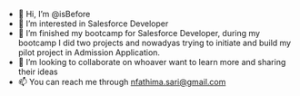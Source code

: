 - 👋 Hi, I’m @isBefore
- 👀 I’m interested in Salesforce Developer
- 🌱 I’m finished my bootcamp for Salesforce Developer, during my bootcamp I did two projects and nowadyas trying to initiate and build my pilot project in Admission Application.
- 💞️ I’m looking to collaborate on whoaver want to learn more and sharing their ideas 
- 📫 You can reach me through nfathima.sari@gmail.com

<!---
isBefore/isBefore is a ✨ special ✨ repository because its `README.md` (this file) appears on your GitHub profile.
You can click the Preview link to take a look at your changes.
--->

